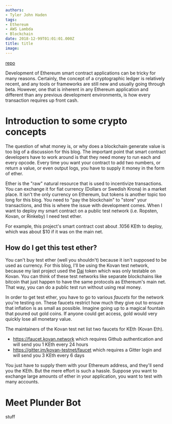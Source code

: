 ```yaml
---
authors:
- Tyler John Haden
tags:
- Ethereum
- AWS Lambda
- Blockchain
date: 2018-12-99T01:01:01.000Z
title: title
image: 
---
```


[repo](https://github.com/tylerjohnhaden/PlunderBot)

Development of Ethereum smart contract applications can be tricky for many reasons. 
Certainly, the concept of a cryptographic ledger is relatively recent, 
and any tools or frameworks are still new and usually going through beta.
However, one that is inherent in any Ethereum application and different than any
previous development environments, is how every transaction requires up front cash.

# Introduction to some crypto concepts

The question of what money is, or why does a blockchain generate value is too big of a 
discussion for this blog. The important point that smart contract developers 
have to work around is that they need money to run each and every opcode. Every time you want your
contract to add two numbers, or return a value, or even output logs, you have to supply it
money in the form of ether. 

Ether is the "raw" natural resource that is used to incentivize transactions. You can exchange 
it for fiat currency (Dollars or Swedish Krona) in a market place. It isn't the only currency on 
Ethereum, but tokens is another topic too long for this blog. You need to "pay the blockchain"
to "store" your transactions, and this is where the issue with development comes. When I want
to deploy my smart contract on a public test network (i.e. Ropsten, Kovan, or Rinkeby) I need
test ether.

For example, this project's smart contract cost about .1056 KEth to deploy, which was about $10 if it was
on the main net.

## How do I get this test ether?

You can't buy test ether (well you shouldn't) because it isn't supposed to be used as currency. 
For this blog, I'll be using the Kovan test network, because my last project used the [Dai]() token
which was only testable on Kovan. You can think of these test networks like separate blockchains like
bitcoin that just happen to have the same protocols as Ethereum's main net. That way, you can do a public
test run without using real money.

In order to get test ether, you have to go to various *faucets* for the network you're testing on. 
These faucets restrict how much they give out to ensure that inflation is as small as possible. Imagine
going up to a magical fountain that poured out gold coins. If anyone could get access, gold would very 
quickly lose all monetary value. 

The maintainers of the Kovan test net list two faucets for KEth (Kovan Eth). 
- https://faucet.kovan.network which requires Github authentication and will send you 1 KEth every 24 hours
- https://gitter.im/kovan-testnet/faucet which requires a Gitter login and will send you 3 KEth every 6 days

You just have to supply them with your Ethereum address, and they'll send you the KEth. But the 
mere effort is such a hassle. Suppose you want to exchange large amounts of ether in your application,
you want to test with many accounts. 

# Meet Plunder Bot

stuff